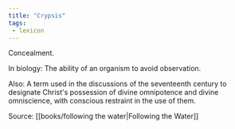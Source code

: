 ```yaml
---
title: "Crypsis"
tags: 
 - lexicon
---
```


Concealment. 

In biology: The ability of an organism to avoid observation. 

Also: A term used in the discussions of the seventeenth century to designate Christ's possession of divine omnipotence and divine omniscience, with conscious restraint in the use of them.

Source: [[books/following the water|Following the Water]]